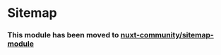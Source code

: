# Sitemap

### This module has been moved to [nuxt-community/sitemap-module](https://github.com/nuxt-community/sitemapm-module)